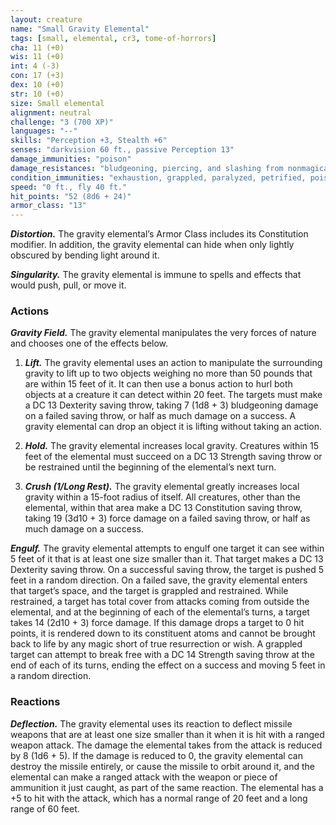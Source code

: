 ```yaml
---
layout: creature
name: "Small Gravity Elemental"
tags: [small, elemental, cr3, tome-of-horrors]
cha: 11 (+0)
wis: 11 (+0)
int: 4 (-3)
con: 17 (+3)
dex: 10 (+0)
str: 10 (+0)
size: Small elemental
alignment: neutral
challenge: "3 (700 XP)"
languages: "--"
skills: "Perception +3, Stealth +6"
senses: "darkvision 60 ft., passive Perception 13"
damage_immunities: "poison"
damage_resistances: "bludgeoning, piercing, and slashing from nonmagical weapons"
condition_immunities: "exhaustion, grappled, paralyzed, petrified, poisoned, prone, restrained, unconscious"
speed: "0 ft., fly 40 ft."
hit_points: "52 (8d6 + 24)"
armor_class: "13"
---
```


***Distortion.*** The gravity elemental’s Armor Class includes its
Constitution modifier. In addition, the gravity elemental can hide when
only lightly obscured by bending light around it.

***Singularity.*** The gravity elemental is immune to spells and effects that
would push, pull, or move it.

### Actions

***Gravity Field.*** The gravity elemental manipulates the very forces of
nature and chooses one of the effects below.

1. ***Lift.*** The gravity elemental uses an action to manipulate the surrounding
gravity to lift up to two objects weighing no more than 50 pounds that
are within 15 feet of it. It can then use a bonus action to hurl both objects
at a creature it can detect within 20 feet. The targets must make a DC
13 Dexterity saving throw, taking 7 (1d8 + 3) bludgeoning damage on
a failed saving throw, or half as much damage on a success. A gravity
elemental can drop an object it is lifting without taking an action.

2. ***Hold.*** The gravity elemental increases local gravity. Creatures within 15
feet of the elemental must succeed on a DC 13 Strength saving throw or be
restrained until the beginning of the elemental’s next turn.

3. ***Crush (1/Long Rest).*** The gravity elemental greatly increases local gravity
within a 15-foot radius of itself. All creatures, other than the elemental,
within that area make a DC 13 Constitution saving throw, taking 19 (3d10 + 3) force damage on a failed saving throw, or half as much damage on a success.

***Engulf.*** The gravity elemental attempts to engulf one target it can see
within 5 feet of it that is at least one size smaller than it. That target makes
a DC 13 Dexterity saving throw. On a successful saving throw, the target is
pushed 5 feet in a random direction. On a failed save, the gravity elemental
enters that target’s space, and the target is grappled and restrained. While
restrained, a target has total cover from attacks coming from outside the
elemental, and at the beginning of each of the elemental’s turns, a target
takes 14 (2d10 + 3) force damage. If this damage drops a target to 0 hit
points, it is rendered down to its constituent atoms and cannot be brought
back to life by any magic short of true resurrection or wish.
A grappled target can attempt to break free with a DC 14 Strength
saving throw at the end of each of its turns, ending the effect on a success
and moving 5 feet in a random direction.

### Reactions

***Deflection.*** The gravity elemental uses its reaction to deflect missile
weapons that are at least one size smaller than it when it is hit with a
ranged weapon attack. The damage the elemental takes from the attack
is reduced by 8 (1d6 + 5). If the damage is reduced to 0, the gravity
elemental can destroy the missile entirely, or cause the missile to orbit
around it, and the elemental can make a ranged attack with the weapon
or piece of ammunition it just caught, as part of the same reaction. The
elemental has a +5 to hit with the attack, which has a normal range of 20
feet and a long range of 60 feet.
